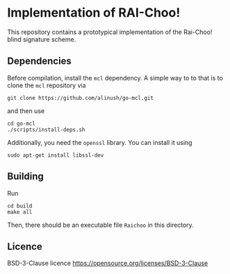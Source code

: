 Implementation of RAI-Choo!
===========================

This repository contains a prototypical implementation of the Rai-Choo! blind signature scheme.


## Dependencies

Before compilation, install the `mcl` dependency.
A simple way to to that is to clone the `mcl` repository via

	git clone https://github.com/alinush/go-mcl.git

and then use

	cd go-mcl
	./scripts/install-deps.sh
	
Additionally, you need the `openssl` library. 
You can install it using

	sudo apt-get install libssl-dev

## Building
Run 
	
	cd build
	make all

Then, there should be an executable file `Raichoo` in this directory.


## Licence
BSD-3-Clause licence https://opensource.org/licenses/BSD-3-Clause
